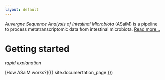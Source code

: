 ```yaml
---
layout: default
---
```



_Auvergne Sequence Analysis of Intestinal Microbiota_ (ASaiM) is a pipeline to process metatranscriptomic data from intestinal microbiota. [Read more...](/about/)


# Getting started
_rapid explanation_

[How ASaiM works?]({{ site.documentation_page }})
